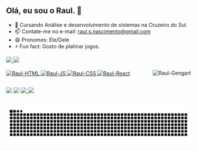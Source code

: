 ## Olá, eu sou o Raul. 👋

- 🌱 Cursando Análise e desenvolvimento de sistemas na Cruzeiro do Sul.
- 📫 Contate-me no e-mail: raul.s.nascimento@gmail.com
- 😄 Pronomes: Ele/Dele
- ⚡ Fun fact: Gosto de platinar jogos.

<div>
  <a href="https://github.com/RaulSNasc">
  <img height="180em" src="https://github-readme-stats.vercel.app/api?username=RaulSNasc&show_icons=true&theme=dracula&include_all_commits=true&count_private=true"/>
  <img height="180em" src="https://github-readme-stats.vercel.app/api/top-langs/?username=RaulSNasc&layout=compact&langs_count=16&theme=dracula"/>
</div>

<div style= "display: inline_block"><br>
  <img align="center" alt="Raul-HTML" height="30 width="40" src="https://cdn.jsdelivr.net/gh/devicons/devicon@latest/icons/html5/html5-original.svg"/>
  <img align="center" alt="Raul-JS" height="30 width="40" src="https://cdn.jsdelivr.net/gh/devicons/devicon@latest/icons/javascript/javascript-original.svg"/>
  <img align="center" alt="Raul-CSS" height="30 width="40" src="https://cdn.jsdelivr.net/gh/devicons/devicon@latest/icons/css3/css3-original.svg"/>
  <img align="center" alt="Raul-React" height="30 width="40" src="https://cdn.jsdelivr.net/gh/devicons/devicon@latest/icons/react/react-original.svg"/>
  <img align="right" alt="Raul-Gengart" height="100 width="100" src="https://cdn.discordapp.com/attachments/1200554824282947585/1404833424103051344/markiplier.gif?ex=689ca094&is=689b4f14&hm=22f4e51110f224624e2ea9c4375c73bd116597851645b0cf562875ce36129468&"/>
</div>

##

<div>
  <a href ="https://www.instagram.com/yraulsn" target="_blank"><img src="https://img.shields.io/badge/Instagram-E4405F?style=for-the-badge&logo=instagram&logoColor=white" target="_blank"></a>
  <a href ="https://www.linkedin.com/in/raul-santos-do-nascimento-5396b51b4/" target="_blank"><img src="https://img.shields.io/badge/LinkedIn-0077B5?style=for-the-badge&logo=linkedin&logoColor=white" target="_blank"></a>
  <a href ="https://twitch.tv/yraijinn" target="_blank"><img src="https://img.shields.io/badge/Twitch-9146FF?style=for-the-badge&logo=twitch&logoColor=white" target="_blank">
  <a href ="https://open.spotify.com/user/9okkw8pvclr48g5mtacshvn2w?si=096239cfa95d4c5a" target="_blank"><img src="https://img.shields.io/badge/Spotify-1ED760?&style=for-the-badge&logo=spotify&logoColor=white" target="_blank">
  </a>
</div>

<picture>
  <source media="(prefers-color-scheme: dark)" srcset="https://raw.githubusercontent.com/RaulSNasc/RaulSNasc/output/github-contribution-grid-snake-dark.svg">
  <source media="(prefers-color-scheme: light)" srcset="https://raw.githubusercontent.com/RaulSNasc/RaulSNasc/output/github-contribution-grid-snake.svg">
  <img alt="github contribution grid snake animation" src="https://raw.githubusercontent.com/RaulSNasc/RaulSNasc/output/github-contribution-grid-snake.svg">
</picture>




  
          
          
          
          

